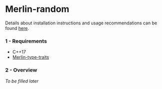 # Merlin-random

Details about installation instructions and usage recommendations can be found [here](https://github.com/merlin-source-libraries/Merlin-instructions).

### 1 - Requirements

- C++17
- [Merlin-type-traits](https://github.com/merlin-source-libraries/Merlin-type-traits)

### 2 - Overview

_To be filled later_
